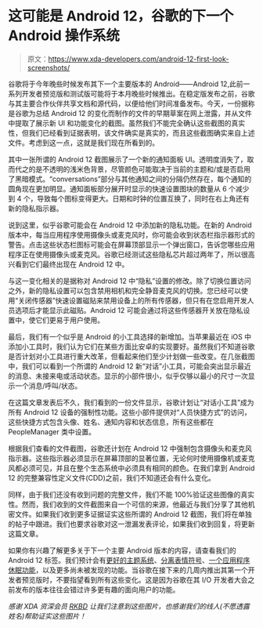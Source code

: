 # 这可能是 Android 12，谷歌的下一个 Android 操作系统

> 原文：<https://www.xda-developers.com/android-12-first-look-screenshots/>

谷歌将于今年晚些时候发布其下一个主要版本的 Android——Android 12,此前一系列开发者预览版和测试版可能将于本月晚些时候推出。在稳定版发布之前，谷歌与其主要合作伙伴共享文档和源代码，以便给他们时间准备发布。今天，一份据称是谷歌为总结 Android 12 的变化而制作的文件的早期草案在网上泄露，并从文件中提取了展示新 UI 和功能变化的截图。虽然我们不能完全确认这些截图的真实性，但我们已经看到证据表明，该文件确实是真实的，而且这些截图确实来自上述文件。考虑到这一点，这就是我们现在所看到的。

其中一张所谓的 Android 12 截图展示了一个新的通知面板 UI。透明度消失了，取而代之的是不透明的浅米色背景，尽管颜色可能取决于当前的主题和/或是否启用了黑暗模式。“conversations”部分与其他通知之间的分隔仍然存在，每个通知的圆角现在更加明显。通知面板部分展开时显示的快速设置图块的数量从 6 个减少到 4 个，导致每个图标变得更大。日期和时钟的位置互换了，同时在右上角还有新的隐私指示器。

说到这里，似乎谷歌可能会在 Android 12 中添加新的隐私功能。在新的 Android 版本中，每当应用程序使用摄像头或麦克风时，你可能会收到状态栏指示器形式的警告。点击这些状态栏图标可能会在屏幕顶部显示一个弹出窗口，告诉您哪些应用程序正在使用摄像头或麦克风。谷歌已经测试这些隐私芯片超过两年了，所以很高兴看到它们最终出现在 Android 12 中。

与这一变化相关的是据称对 Android 12 中“隐私”设置的修改。除了切换位置访问之外，新的隐私设置可以包含禁用相机和完全静音麦克风的切换。您已经可以使用“关闭传感器”快速设置磁贴来禁用设备上的所有传感器，但只有在您启用开发人员选项后才能显示此磁贴。Android 12 可能会通过将这些传感器开关放在隐私设置中，使它们更易于用户使用。

最后，我们有一个似乎是 Android 的小工具选择的新增加。当苹果最近在 iOS 中添加小工具时，我们认为它们在某些方面比安卓的实现要好。虽然我们不知道谷歌是否计划对小工具进行重大改革，但看起来他们至少计划做一些改变。在几张截图中，我们可以看到一个所谓的 Android 12 新“对话”小工具，可能会突出显示最近的消息、未接来电或活动状态。显示的小部件很小，似乎仅够以最小的尺寸一次显示一个消息/呼叫/状态。

在这篇文章发表后不久，我们看到的一份文件显示，谷歌计划让“对话小工具”成为所有 Android 12 设备的强制性功能。这些小部件提供对“人员快捷方式”的访问，这些快捷方式包含头像、姓名、通知内容和状态信息，所有这些都在 PeopleManager 类中设置。

根据我们查看的文件截图，谷歌还计划在 Android 12 中强制包含摄像头和麦克风指示器。这些指示器必须显示在屏幕顶部的显著位置，无论何时使用摄像机或麦克风都必须可见，并且在整个生态系统中必须具有相同的颜色。在我们拿到 Android 12 的完整兼容性定义文件(CDD)之前，我们不知道还会有什么变化。

同样，由于我们还没有收到问题的完整文件，我们不能 100%验证这些图像的真实性。然而，我们收到的文件截图来自一个可信的来源，他最近与我们分享了其他机密文件。如果我们收到更多证据证实这些所谓的 Android 12 截图，我们将在单独的帖子中跟进。我们也要求谷歌对这一泄漏发表评论，如果我们收到回复，将更新这篇文章。

如果你有兴趣了解更多关于下一个主要 Android 版本的内容，请查看我们的 Android 12 标签。我们预计会有[更好的主题系统](https://www.xda-developers.com/android-12-theming-system/)、[分离表情符号](https://www.xda-developers.com/google-prepares-decouple-new-emojis-android-system-updates/)、[一个应用程序休眠功能](https://www.xda-developers.com/android-12-hibernate-apps/)，以及更多尚未被发现的功能。当谷歌在接下来的几周内推出其第一个开发者预览版时，不要指望看到所有这些变化。这是因为谷歌在其 I/O 开发者大会之前发布的版本往往会错过许多更有趣的面向用户的功能。

*感谢 XDA 资深会员 [RKBD](https://forum.xda-developers.com/m/rkbd.7544065/) 让我们注意到这些图片，也感谢我们的线人(不愿透露姓名)帮助证实这些图片！*